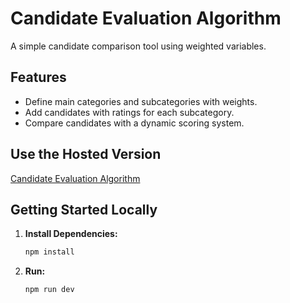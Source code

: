 # Candidate Evaluation Algorithm

A simple candidate comparison tool using weighted variables.

## Features

- Define main categories and subcategories with weights.
- Add candidates with ratings for each subcategory.
- Compare candidates with a dynamic scoring system.

## Use the Hosted Version

<a href="https://67c061b5ee9d7606fcf2a4f0--algomatch.netlify.app/" target="_blank" rel="noopener noreferrer">Candidate Evaluation Algorithm</a>

## Getting Started Locally

1. **Install Dependencies:**
   ```bash
   npm install
2. **Run:**
   ```bash
   npm run dev
